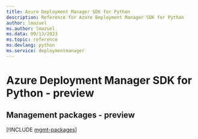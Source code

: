 ```yaml
---
title: Azure Deployment Manager SDK for Python
description: Reference for Azure Deployment Manager SDK for Python
author: lmazuel
ms.author: lmazuel
ms.data: 09/13/2023
ms.topic: reference
ms.devlang: python
ms.service: deploymentmanager
---
```

# Azure Deployment Manager SDK for Python - preview

## Management packages - preview
[!INCLUDE [mgmt-packages](deployment-manager-mgmt-index.md)]